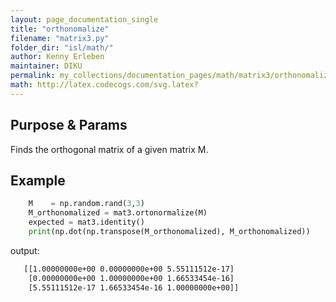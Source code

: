 ```yaml
---
layout: page_documentation_single
title: "orthonomalize"
filename: "matrix3.py"
folder_dir: "isl/math/"
author: Kenny Erleben
maintainer: DIKU
permalink: my_collections/documentation_pages/math/matrix3/orthonomalize
math: http://latex.codecogs.com/svg.latex? 
---
```

## Purpose & Params
Finds the orthogonal matrix of a given matrix M.  


## Example
```python
    M    = np.random.rand(3,3)
    M_orthonomalized = mat3.ortonormalize(M)
    expected = mat3.identity()
    print(np.dot(np.transpose(M_orthonomalized), M_orthonomalized))
```
output:
```bash
   [[1.00000000e+00 0.00000000e+00 5.55111512e-17]
    [0.00000000e+00 1.00000000e+00 1.66533454e-16]
    [5.55111512e-17 1.66533454e-16 1.00000000e+00]]
```